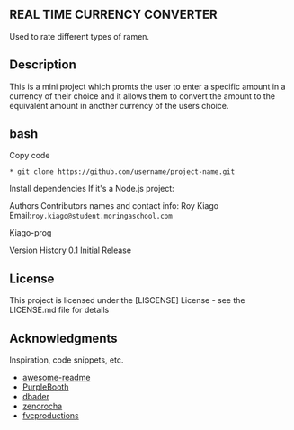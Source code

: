 ## REAL TIME CURRENCY CONVERTER
Used to rate different types of ramen.

## Description
This is a mini project which promts the user to enter a specific amount in a currency of their choice and it allows them to convert the amount to the equivalent amount in another currency of the users choice.

## bash
Copy code
```
* git clone https://github.com/username/project-name.git
```
Install dependencies If it's a Node.js project:



Authors
Contributors names and contact info:
Roy Kiago
Email:```roy.kiago@student.moringaschool.com```

Kiago-prog

Version History
0.1
Initial Release

## License

This project is licensed under the [LISCENSE] License - see the LICENSE.md file for details

## Acknowledgments

Inspiration, code snippets, etc.
* [awesome-readme](https://github.com/matiassingers/awesome-readme)
* [PurpleBooth](https://gist.github.com/PurpleBooth/109311bb0361f32d87a2)
* [dbader](https://github.com/dbader/readme-template)
* [zenorocha](https://gist.github.com/zenorocha/4526327)
* [fvcproductions](https://gist.github.com/fvcproductions/1bfc2d4aecb01a834b46)